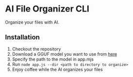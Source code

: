 # AI File Organizer CLI

Organize your files with AI.

## Installation

1. Checkout the repository
2. Download a GGUF model you want to use from [here](https://huggingface.co/TheBloke?search_models=GGUF&sort_models=downloads#models)
3. Specify the path to the model in app.mjs
4. Run `node app.js --dir <path to directory to organize>`
5. Enjoy coffee while the AI organizes your files
